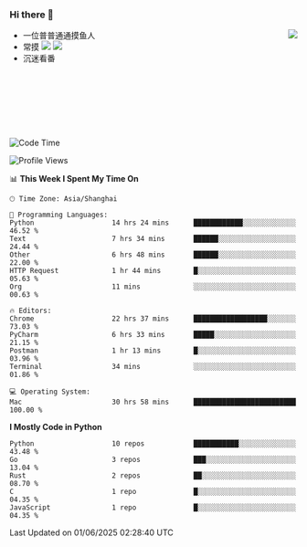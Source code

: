 ### Hi there 👋


<a href="https://github.com/yanlc39">
  <img align="right" src="https://github-readme-stats.vercel.app/api?username=yanlc39&show_icons=true&hide_border=true&icon_color=586069&title_color=a0a9af">
</a>

- 一位普普通通摸鱼人
- 常摸 ![](https://img.shields.io/badge/-Python-3e74a2?style=flat-square&logo=Python&logoColor=fff) ![](https://img.shields.io/badge/-C%2B%2B-brightgreen?style=flat-square)
- 沉迷看番



<br><br><br><br><br><br>


<!--START_SECTION:waka-->
![Code Time](http://img.shields.io/badge/Code%20Time-1%2C256%20hrs%201%20min-blue)

![Profile Views](http://img.shields.io/badge/Profile%20Views-7-blue)

📊 **This Week I Spent My Time On** 

```text
🕑︎ Time Zone: Asia/Shanghai

💬 Programming Languages: 
Python                   14 hrs 24 mins      ████████████░░░░░░░░░░░░░   46.52 % 
Text                     7 hrs 34 mins       ██████░░░░░░░░░░░░░░░░░░░   24.44 % 
Other                    6 hrs 48 mins       ██████░░░░░░░░░░░░░░░░░░░   22.00 % 
HTTP Request             1 hr 44 mins        █░░░░░░░░░░░░░░░░░░░░░░░░   05.63 % 
Org                      11 mins             ░░░░░░░░░░░░░░░░░░░░░░░░░   00.63 % 

🔥 Editors: 
Chrome                   22 hrs 37 mins      ██████████████████░░░░░░░   73.03 % 
PyCharm                  6 hrs 33 mins       █████░░░░░░░░░░░░░░░░░░░░   21.15 % 
Postman                  1 hr 13 mins        █░░░░░░░░░░░░░░░░░░░░░░░░   03.96 % 
Terminal                 34 mins             ░░░░░░░░░░░░░░░░░░░░░░░░░   01.86 % 

💻 Operating System: 
Mac                      30 hrs 58 mins      █████████████████████████   100.00 % 
```

**I Mostly Code in Python** 

```text
Python                   10 repos            ███████████░░░░░░░░░░░░░░   43.48 % 
Go                       3 repos             ███░░░░░░░░░░░░░░░░░░░░░░   13.04 % 
Rust                     2 repos             ██░░░░░░░░░░░░░░░░░░░░░░░   08.70 % 
C                        1 repo              █░░░░░░░░░░░░░░░░░░░░░░░░   04.35 % 
JavaScript               1 repo              █░░░░░░░░░░░░░░░░░░░░░░░░   04.35 % 
```




 Last Updated on 01/06/2025 02:28:40 UTC
<!--END_SECTION:waka-->
